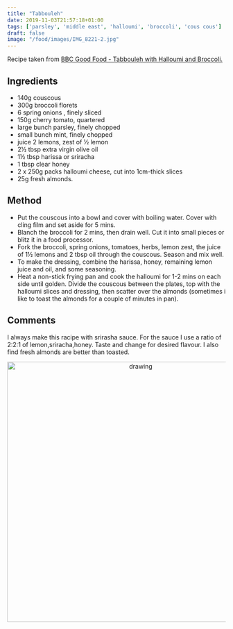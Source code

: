 ```yaml
---
title: "Tabbouleh"
date: 2019-11-03T21:57:18+01:00
tags: ['parsley', 'middle east', 'halloumi', 'broccoli', 'cous cous']
draft: false
image: "/food/images/IMG_8221-2.jpg"
---
```


Recipe taken from 
<a href="https://www.bbcgoodfood.com/recipe/halloumi-broccoli-tabbouleh-honey-harissa-dressing" target="_blank">BBC Good Food - Tabbouleh with Halloumi and Broccoli.</a> 


## Ingredients 

* 140g couscous
* 300g broccoli florets
* 6 spring onions , finely sliced
* 150g cherry tomato, quartered
* large bunch parsley, finely chopped
* small bunch mint, finely chopped
* juice 2 lemons, zest of ½ lemon
* 2½ tbsp extra virgin olive oil
* 1½ tbsp harissa or sriracha 
* 1 tbsp clear honey
* 2 x 250g packs halloumi cheese, cut into 1cm-thick slices
* 25g fresh almonds.

## Method 

* Put the couscous into a bowl and cover with boiling water. Cover with cling film and set aside for 5 mins.
* Blanch the broccoli for 2 mins, then drain well. Cut it into small pieces or blitz it in a food processor.
* Fork the broccoli, spring onions, tomatoes, herbs, lemon zest, the juice of 1½ lemons and 2 tbsp oil through the couscous. Season and mix well.
* To make the dressing, combine the harissa, honey, remaining lemon juice and oil, and some seasoning.
* Heat a non-stick frying pan and cook the halloumi for 1-2 mins on each side until golden. Divide the couscous between the plates, top with the halloumi slices and dressing, then scatter over the almonds (sometimes i like to toast the almonds for a couple of minutes in pan). 


## Comments 

I always make this racipe with srirasha sauce. For the sauce I use a ratio of 2:2:1 of lemon,sriracha,honey. Taste and change for desired flavour. I also find fresh almonds are better than toasted. 

<p align="center"> 
<img src="/food/images/IMG_8221-2.jpg" alt="drawing" width="600"/>
</p>


